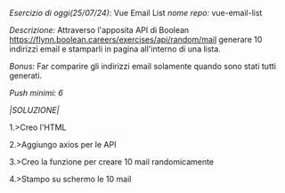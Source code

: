 *Esercizio di oggi(25/07/24)*: Vue Email List
*nome repo:* vue-email-list

*Descrizione:*
Attraverso l'apposita API di Boolean
https://flynn.boolean.careers/exercises/api/random/mail
generare 10 indirizzi email e stamparli in pagina all'interno di una lista.

*Bonus:*
Far comparire gli indirizzi email solamente quando sono stati tutti generati.

*Push minimi: 6*


*|SOLUZIONE|*

1.>Creo l'HTML

2.>Aggiungo axios per le API

3.>Creo la funzione per creare 10 mail randomicamente

4.>Stampo su schermo le 10 mail